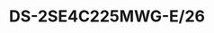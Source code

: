 ---
id: 6
title: "DS-2SE4C225MWG-E/26"
subTitle: "TandemVu 6+2MP 25X Colorful & IR Panoramic PTZ Camera"
category: "Network Products"
imgCard: "/src/assets/images/ptzcamera/DS-2SE4C225MWG-E26(F0)/DS-2SE4C225MWG-E26(F0)-1.png"
imgAlt: "DS-2SE4C225MWG-E/26(F0)"
thumbnails: [
  "/src/assets/images/ptzcamera/DS-2SE4C225MWG-E26(F0)/DS-2SE4C225MWG-E26(F0)-1.png"
]
features: [
  "6 MP panoramic imaging and 2 MP detailed imaging",
  "Powered-by-DarkFighter and ColorVu technologies for excellent low-light performance",
  "25× optical zoom and 16× digital zoom for expansive area coverage",
  "Night view with up to 100 m IR and 30 m white light",
  "Supports 12V DC & PoE+ for flexible installation",
  "Deep learning for human and vehicle classification"
]
specifications: {
  camera: {
    Image_Sensor: "[Bullet channel]: 1/2.5\" Progressive Scan CMOS; [PTZ channel]: 1/2.8\" Progressive Scan CMOS",
    Max_Resolution: "[Bullet channel] 3632 × 1632, [PTZ channel] 1920 × 1080",
    Min_Illumination: "[Bullet channel]: 0.0005 Lux @ (F1.0, AGC ON), 0 Lux with light; [PTZ channel]: Color: 0.005 Lux @ (F1.6, AGC ON), B/W: 0.001 Lux @ (F1.6, AGC ON), 0 Lux with IR",
    Shutter_Speed: "1 s to 1/30,000 s",
    Day_Night: "ICR",
    Zoom: "[PTZ channel] 25× optical, 16× digital",
    Slow_Shutter: "Yes"
  },
  lens: {
    Focal_Length: "[Bullet channel]: 2.8 mm; [PTZ channel]: 4.8 to 120 mm, 25× optical",
    FOV: "[Bullet channel]: Horizontal: 180±10°, Vertical: 80±5°; [PTZ channel]: Horizontal: 54.8° to 2.8° (wide-tele), Vertical: 31.4° to 1.5° (wide-tele), Diagonal: 62.2° to 3.2° (wide-tele)",
    Focus: "semi-auto || manual || auto",
    Aperture: "[Bullet channel]: F1.0; [PTZ channel]: F1.6",
    Zoom_Speed: "[PTZ channel]: approx. 3.6 s"
  },
  video: {
    Main_Stream: "[Bullet channel] 50 Hz: 25 fps (3632 × 1632, 3680 × 1656); 60 Hz: 30 fps (3632 × 1632, 3680 × 1656); [PTZ channel] 50 Hz: 25 fps (1920 × 1080, 1280 × 960, 1280 × 720); 60 Hz: 30 fps (1920 × 1080, 1280 × 960, 1280 × 720)",
    Sub_Stream: "[Bullet channel] 50 Hz: 25 fps (1200 × 536, 960 × 432); 60 Hz: 30 fps (1200 × 536, 960 × 432); [PTZ channel] 50 Hz: 25 fps (704 × 576, 640 × 480, 352 × 288); 60 Hz: 30 fps (704 × 480, 640 × 480, 352 × 240)",
    Third_Stream: "[Bullet channel]: No; [PTZ channel]: 50 Hz: 25 fps (1920 × 1080, 1280 × 960, 1280 × 720, 704 × 576, 640 × 480, 352 × 288); 60 Hz: 30 fps (1920 × 1080, 1280 × 960, 1280 × 720, 704 × 480, 640 × 480, 352 × 240)",
    Video_Compression: "H.265 || H.264 || MJPEG",
    Video_Bit_Rate: "32 kbps to 16384 kbps",
    H264_Type: "baseline profile || main profile || high profile",
    H265_Type: "main profile",
    Scalable_Video_Coding: "H.264 and H.265 encoding",
    Region_of_Interest: "8 fixed regions for each stream"
  },
  audio: {
    Audio_Compression: "G.711, G.722.1, G.726, MP2L2, PCM, AAC-LC, MP3",
    Audio_Bit_Rate: "MP2L2: 32 Kbps to 192 Kbps; AAC-LC: 16 Kbps, 32 Kbps, 64 Kbps; MP3: 8 Kbps to 320 Kbps",
    Audio_Sampling_Rate: "MP2L2: 16 kHz, 32 kHz, 48 kHz; AAC-LC: 16 kHz, 32 kHz, 48 kHz; PCM: 8 kHz, 16 kHz, 32 kHz, 48 kHz; MP3: 8 kHz, 16 kHz, 32 kHz, 48 kHz",
    Environment_Noise_Filtering: "Yes"
  }
}
---